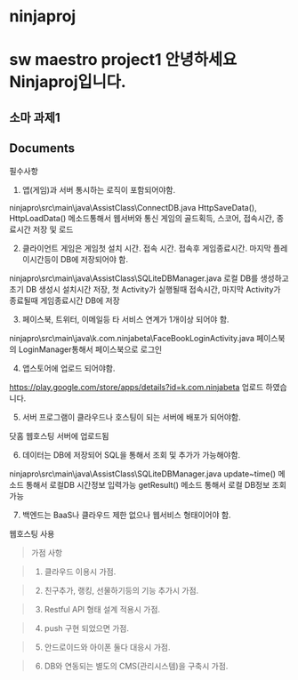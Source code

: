 # ninjaproj
sw maestro project1
안녕하세요 Ninjaproj입니다.
===================

소마 과제1
----------


Documents
-------------

필수사항

1. 앱(게임)과 서버 통시하는 로직이 포함되어야함. 

ninjapro\src\main\java\AssistClass\ConnectDB.java
HttpSaveData(), HttpLoadData() 메소드통해서 웹서버와 통신 게임의 골드획득, 스코어, 접속시간, 종료시간 저장 및 로드

2. 클라이언트 게임은 게임첫 설치 시간. 접속 시간. 접속후 게임종료시간. 마지막 플레이시간등이 DB에 저장되어야 함.

ninjapro\src\main\java\AssistClass\SQLiteDBManager.java
로컬 DB를 생성하고 초기 DB 생성시 설치시간 저장, 첫 Activity가 실행될때 접속시간, 마지막 Activity가 종료될때 게임종료시간 DB에 저장

3. 페이스북, 트위터, 이메일등 타 서비스 연계가 1개이상 되어야 함.

ninjapro\src\main\java\k.com.ninjabeta\FaceBookLoginActivity.java
페이스북의 LoginManager통해서 페이스북으로 로그인

4. 앱스토어에 업로드 되어야함.

https://play.google.com/store/apps/details?id=k.com.ninjabeta 업로드 하였습니다.

5. 서버 프로그램이 클라우드나 호스팅이 되는 서버에 배포가 되어야함.

닷홈 웹호스팅 서버에 업로드됨 

6. 데이터는 DB에 저장되어 SQL을 통해서 조회 및 추가가 가능해야함.

ninjapro\src\main\java\AssistClass\SQLiteDBManager.java
update~time() 메소드 통해서 로컬DB 시간정보 입력가능
getResult() 메소드 통해서 로컬 DB정보 조회 가능

7. 백엔드는 BaaS나 클라우드 제한 없으나 웹서비스 형태이어야 함.

웹호스팅 사용
	
>가점 사항

>1. 클라우드 이용시 가점.

>2. 친구추가, 랭킹, 선물하기등의 기능 추가시 가점.

>3. Restful API 형태 설계 적용시 가점.

>4. push 구현 되었으면 가점.

>5. 안드로이드와 아이폰 둘다 대응시 가점.

>6. DB와 연동되는 별도의 CMS(관리시스템)을 구축시 가점.
